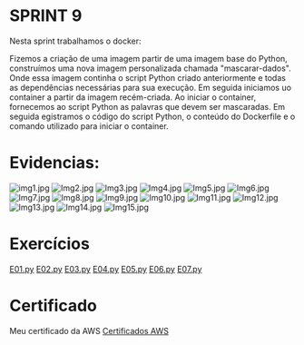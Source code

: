 # SPRINT 9
Nesta sprint trabalhamos o docker:

Fizemos a criação de uma imagem  partir de uma imagem base do Python, construímos uma nova imagem personalizada chamada "mascarar-dados". Onde essa imagem continha o script Python criado anteriormente e todas as dependências necessárias para sua execução.
Em seguida iniciamos uo container a partir da imagem recém-criada. Ao iniciar o container, fornecemos ao script Python as palavras que devem ser mascaradas.
Em seguida egistramos o código do script Python, o conteúdo do Dockerfile e o comando utilizado para iniciar o container.

# Evidencias:
![img1.jpg](sprint9/evidências/ev1.jpg.png)
![Img2.jpg](evidências/ev2.png)
![Img3.jpg](evidências/ev3.png)
![Img4.jpg](evidências/ev4.png)
![Img5.jpg](evidências/ev5.png)
![Img6.jpg](evidências/ev6..png)
![Img7.jpg](evidências/ev7.png)
![Img8.jpg](evidências/ev8.png)
![Img9.jpg](evidências/ev9.png)
![Img10.jpg](evidências/ev10.png)
![Img11.jpg](evidências/ev11.png)
![Img12.jpg](evidências/ev12.png)
![Img13.jpg](evidências/ev13.png)
![Img14.jpg](evidências/ev14.png)
![Img15.jpg](evidências/ev15.png)

 
# Exercícios

[E01.py](Exercício/E01.py)
[E02.py](Exercício/E02.py)
[E03.py](Exercício/E03.py)
[E04.py](Exercício/E04.py)
[E05.py](Exercício/E05.py)
[E06.py](Exercício/E06.py)
[E07.py](Exercício/E07.py)



# Certificado
Meu certificado da AWS
[Certificados AWS](Certificado/AWS-4.png)
